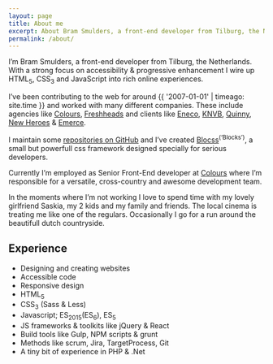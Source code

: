 ```yaml
---
layout: page
title: About me
excerpt: About Bram Smulders, a front-end developer from Tilburg, the Netherlands
permalink: /about/
---
```


I’m Bram Smulders, a front-end developer from Tilburg, the Netherlands.
With a strong focus on accessibility & progressive enhancement I wire up HTML<sub>5</sub>, CSS<sub>3</sub> and JavaScript into rich online experiences.

I’ve been contributing to the web for around {{ '2007-01-01' | timeago: site.time }} and worked with many different companies. These include agencies like [Colours](http://colours.nl), [Freshheads](http://freshheads.com) and clients like [Eneco](http://eneco.com), [KNVB](http://knvb.nl), [Quinny](http://www.quinny.nl/), [New Heroes](http://newheroes.com) & [Emerce](http://emerce.nl).

I maintain some [repositories on GitHub](https://github.com/bramsmulders) and I’ve created [Blocss](https://github.com/Blocss/)<sup>(‘Blocks’)</sup>, a small but powerfull css framework designed specially for serious developers.

Currently I’m employed as Senior Front-End developer at [Colours](http://colours.nl) where I’m responsible for a versatile, cross-country and awesome development team.

In the moments where I’m not working I love to spend time with my lovely girlfriend Saskia, my 2 kids and my family and friends. The local cinema is treating me like one of the regulars. Occasionally I go for a run around the beautifull dutch countryside.

## Experience
- Designing and creating websites
- Accessible code
- Responsive design
- HTML<sub>5</sub>
- CSS<sub>3</sub> (Sass & Less)
- Javascript; ES<sub>2015</sub>(ES<sub>6</sub>), ES<sub>5</sub>
- JS frameworks & toolkits like jQuery & React
- Build tools like Gulp, NPM scripts & grunt
- Methods like scrum, Jira, TargetProcess, Git
- A tiny bit of experience in PHP & .Net
